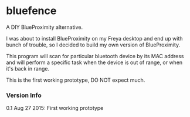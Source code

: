 # bluefence
A DIY BlueProximity alternative.

I was about to install BlueProximity on my Freya desktop and end up with bunch of trouble, so I decided to build my own version of BlueProximity.

This program will scan for particular bluetooth device by its MAC address and will perform a specific task when the device is out of range, or when it's back in range.

This is the first working prototype, DO NOT expect much.


### Version Info
0.1 Aug 27 2015: First working prototype
